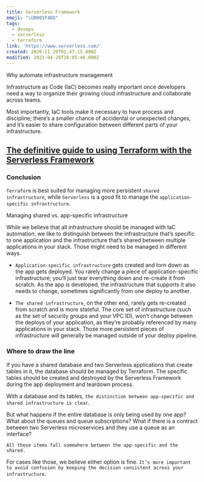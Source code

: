 ```yaml
---
title: Serverless Framework
emoji: "\U0001F4DD"
tags:
  - devops
  - serverless
  - terraform
link: 'https://www.serverless.com/'
created: 2020-11-20T01:47:15.000Z
modified: 2021-04-20T16:05:46.000Z
---
```


Why automate infrastructure management

Infrastructure as Code (IaC) becomes really important once developers need a way to organize their growing cloud infrastructure and collaborate across teams.

Most importantly, IaC tools make it necessary to have process and discipline; there’s a smaller chance of accidental or unexpected changes, and it’s easier to share configuration between different parts of your infrastructure.

## [The definitive guide to using Terraform with the Serverless Framework](https://www.serverless.com/blog/definitive-guide-terraform-serverless)

### Conclusion

`Terraform` is best suited for managing more persistent `shared infrastructure`, while `Serverless` is a good fit to manage the `application-specific infrastructure`.

Managing shared vs. app-specific infrastructure

While we believe that all infrastructure should be managed with IaC automation, we like to distinguish between the infrastructure that’s specific to one application and the infrastructure that’s shared between multiple applications in your stack. Those might need to be managed in different ways.

- `Application-specific infrastructure` gets created and torn down as the app gets deployed. You rarely change a piece of application-specific infrastructure; you’ll just tear everything down and re-create it from scratch. As the app is developed, the infrastructure that supports it also needs to change, sometimes significantly from one deploy to another.

- `The shared infrastructure`, on the other end, rarely gets re-created from scratch and is more stateful. The core set of infrastructure (such as the set of security groups and your VPC ID), won’t change between the deploys of your application, as they’re probably referenced by many applications in your stack. Those more persistent pieces of infrastructure will generally be managed outside of your deploy pipeline.

### Where to draw the line

If you have a shared database and two Serverless applications that create tables in it, the database should be managed by Terraform. The specific tables should be created and destroyed by the Serverless Framework during the app deployment and teardown process.

With a database and its tables, `the distinction between app-specific and shared infrastructure is clear`.

But what happens if the entire database is only being used by one app? What about the queues and queue subscriptions? What if there is a contract between two Serverless microservices and they use a queue as an interface?

`All these items fall somewhere between the app-specific and the shared.`

For cases like those, we believe either option is fine. `It’s more important to avoid confusion by keeping the decision consistent across your infrastructure`.

